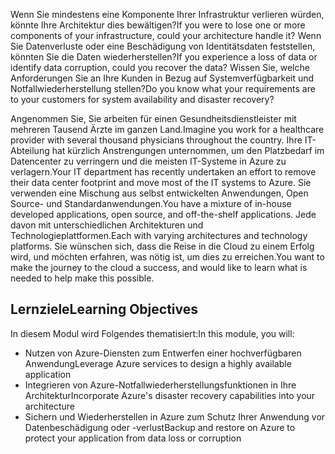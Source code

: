 <span data-ttu-id="728d3-101">Wenn Sie mindestens eine Komponente Ihrer Infrastruktur verlieren würden, könnte Ihre Architektur dies bewältigen?</span><span class="sxs-lookup"><span data-stu-id="728d3-101">If you were to lose one or more components of your infrastructure, could your architecture handle it?</span></span> <span data-ttu-id="728d3-102">Wenn Sie Datenverluste oder eine Beschädigung von Identitätsdaten feststellen, könnten Sie die Daten wiederherstellen?</span><span class="sxs-lookup"><span data-stu-id="728d3-102">If you experience a loss of data or identify data corruption, could you recover the data?</span></span> <span data-ttu-id="728d3-103">Wissen Sie, welche Anforderungen Sie an Ihre Kunden in Bezug auf Systemverfügbarkeit und Notfallwiederherstellung stellen?</span><span class="sxs-lookup"><span data-stu-id="728d3-103">Do you know what your requirements are to your customers for system availability and disaster recovery?</span></span> 

<span data-ttu-id="728d3-104">Angenommen Sie, Sie arbeiten für einen Gesundheitsdienstleister mit mehreren Tausend Ärzte im ganzen Land.</span><span class="sxs-lookup"><span data-stu-id="728d3-104">Imagine you work for a healthcare provider with several thousand physicians throughout the country.</span></span> <span data-ttu-id="728d3-105">Ihre IT-Abteilung hat kürzlich Anstrengungen unternommen, um den Platzbedarf im Datencenter zu verringern und die meisten IT-Systeme in Azure zu verlagern.</span><span class="sxs-lookup"><span data-stu-id="728d3-105">Your IT department has recently undertaken an effort to remove their data center footprint and move most of the IT systems to Azure.</span></span> <span data-ttu-id="728d3-106">Sie verwenden eine Mischung aus selbst entwickelten Anwendungen, Open Source- und Standardanwendungen.</span><span class="sxs-lookup"><span data-stu-id="728d3-106">You have a mixture of in-house developed applications, open source, and off-the-shelf applications.</span></span> <span data-ttu-id="728d3-107">Jede davon mit unterschiedlichen Architekturen und Technologieplattformen.</span><span class="sxs-lookup"><span data-stu-id="728d3-107">Each with varying architectures and technology platforms.</span></span> <span data-ttu-id="728d3-108">Sie wünschen sich, dass die Reise in die Cloud zu einem Erfolg wird, und möchten erfahren, was nötig ist, um dies zu erreichen.</span><span class="sxs-lookup"><span data-stu-id="728d3-108">You want to make the journey to the cloud a success, and would like to learn what is needed to help make this possible.</span></span>  

## <a name="learning-objectives"></a><span data-ttu-id="728d3-109">Lernziele</span><span class="sxs-lookup"><span data-stu-id="728d3-109">Learning Objectives</span></span>

<span data-ttu-id="728d3-110">In diesem Modul wird Folgendes thematisiert:</span><span class="sxs-lookup"><span data-stu-id="728d3-110">In this module, you will:</span></span>
- <span data-ttu-id="728d3-111">Nutzen von Azure-Diensten zum Entwerfen einer hochverfügbaren Anwendung</span><span class="sxs-lookup"><span data-stu-id="728d3-111">Leverage Azure services to design a highly available application</span></span>
- <span data-ttu-id="728d3-112">Integrieren von Azure-Notfallwiederherstellungsfunktionen in Ihre Architektur</span><span class="sxs-lookup"><span data-stu-id="728d3-112">Incorporate Azure's disaster recovery capabilities into your architecture</span></span>
- <span data-ttu-id="728d3-113">Sichern und Wiederherstellen in Azure zum Schutz Ihrer Anwendung vor Datenbeschädigung oder -verlust</span><span class="sxs-lookup"><span data-stu-id="728d3-113">Backup and restore on Azure to protect your application from data loss or corruption</span></span>

